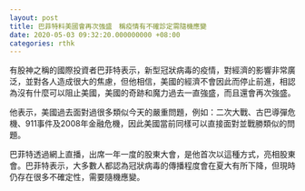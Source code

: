 ```yaml
---
layout: post
title: 巴菲特料美國會再次強盛　稱疫情有不確診定需隨機應變
date: 2020-05-03 09:32:20.000000000 +08:00
categories: rthk
---
```


有股神之稱的國際投資者巴菲特表示，新型冠狀病毒的疫情，對經濟的影響非常廣泛，並對各人造成很大的焦慮，但他相信，美國的經濟不會因此而停止前進，相認為沒有什麼可以阻止美國，美國的奇跡和魔力過去一直強盛，而且還會再次強盛。

他表示，美國過去面對過很多類似今天的嚴重問題，例如：二次大戰、古巴導彈危機、911事件及2008年金融危機，因此美國當前同樣可以直接面對並戰勝類似的問題。

巴菲特透過網上直播，出席一年一度的股東大會，是他首次以這種方式，亮相股東會。巴菲特表示，大多數人都認為冠狀病毒的傳播程度會在夏大有所下降，但現時仍存在很多不確定性，需要隨機應變。
 
